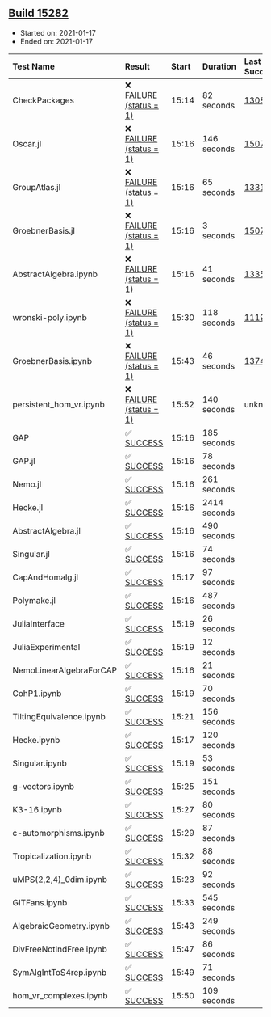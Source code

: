 ## [Build 15282](https://oscarci.mathematik.uni-kl.de/job/oscar/15282/)

* Started on: 2021-01-17
* Ended on: 2021-01-17

| Test Name    | Result | Start | Duration | Last Success | First Failure |
|:-------------|:-------|:------|:---------|:-------------|:--------------|
| CheckPackages | ❌ [FAILURE (status = 1)](https://oscarci.mathematik.uni-kl.de/job/oscar/15282/artifact/logs/build-15282/CheckPackages.log) | 15:14 | 82 seconds | [13085](https://oscarci.mathematik.uni-kl.de/job/oscar/13085/) | [13086](https://oscarci.mathematik.uni-kl.de/job/oscar/13086/) |
| Oscar.jl | ❌ [FAILURE (status = 1)](https://oscarci.mathematik.uni-kl.de/job/oscar/15282/artifact/logs/build-15282/Oscar.jl.log) | 15:16 | 146 seconds | [15079](https://oscarci.mathematik.uni-kl.de/job/oscar/15079/) | [15080](https://oscarci.mathematik.uni-kl.de/job/oscar/15080/) |
| GroupAtlas.jl | ❌ [FAILURE (status = 1)](https://oscarci.mathematik.uni-kl.de/job/oscar/15282/artifact/logs/build-15282/GroupAtlas.jl.log) | 15:16 | 65 seconds | [13311](https://oscarci.mathematik.uni-kl.de/job/oscar/13311/) | [13312](https://oscarci.mathematik.uni-kl.de/job/oscar/13312/) |
| GroebnerBasis.jl | ❌ [FAILURE (status = 1)](https://oscarci.mathematik.uni-kl.de/job/oscar/15282/artifact/logs/build-15282/GroebnerBasis.jl.log) | 15:16 | 3 seconds | [15079](https://oscarci.mathematik.uni-kl.de/job/oscar/15079/) | [15080](https://oscarci.mathematik.uni-kl.de/job/oscar/15080/) |
| AbstractAlgebra.ipynb | ❌ [FAILURE (status = 1)](https://oscarci.mathematik.uni-kl.de/job/oscar/15282/artifact/logs/build-15282/AbstractAlgebra.ipynb.log) | 15:16 | 41 seconds | [13355](https://oscarci.mathematik.uni-kl.de/job/oscar/13355/) | [13356](https://oscarci.mathematik.uni-kl.de/job/oscar/13356/) |
| wronski-poly.ipynb | ❌ [FAILURE (status = 1)](https://oscarci.mathematik.uni-kl.de/job/oscar/15282/artifact/logs/build-15282/wronski-poly.ipynb.log) | 15:30 | 118 seconds | [11192](https://oscarci.mathematik.uni-kl.de/job/oscar/11192/) | [11193](https://oscarci.mathematik.uni-kl.de/job/oscar/11193/) |
| GroebnerBasis.ipynb | ❌ [FAILURE (status = 1)](https://oscarci.mathematik.uni-kl.de/job/oscar/15282/artifact/logs/build-15282/GroebnerBasis.ipynb.log) | 15:43 | 46 seconds | [13748](https://oscarci.mathematik.uni-kl.de/job/oscar/13748/) | [13749](https://oscarci.mathematik.uni-kl.de/job/oscar/13749/) |
| persistent_hom_vr.ipynb | ❌ [FAILURE (status = 1)](https://oscarci.mathematik.uni-kl.de/job/oscar/15282/artifact/logs/build-15282/persistent_hom_vr.ipynb.log) | 15:52 | 140 seconds | unknown | unknown |
| GAP | ✅ [SUCCESS](https://oscarci.mathematik.uni-kl.de/job/oscar/15282/artifact/logs/build-15282/GAP.log) | 15:16 | 185 seconds |  |  |
| GAP.jl | ✅ [SUCCESS](https://oscarci.mathematik.uni-kl.de/job/oscar/15282/artifact/logs/build-15282/GAP.jl.log) | 15:16 | 78 seconds |  |  |
| Nemo.jl | ✅ [SUCCESS](https://oscarci.mathematik.uni-kl.de/job/oscar/15282/artifact/logs/build-15282/Nemo.jl.log) | 15:16 | 261 seconds |  |  |
| Hecke.jl | ✅ [SUCCESS](https://oscarci.mathematik.uni-kl.de/job/oscar/15282/artifact/logs/build-15282/Hecke.jl.log) | 15:16 | 2414 seconds |  |  |
| AbstractAlgebra.jl | ✅ [SUCCESS](https://oscarci.mathematik.uni-kl.de/job/oscar/15282/artifact/logs/build-15282/AbstractAlgebra.jl.log) | 15:16 | 490 seconds |  |  |
| Singular.jl | ✅ [SUCCESS](https://oscarci.mathematik.uni-kl.de/job/oscar/15282/artifact/logs/build-15282/Singular.jl.log) | 15:16 | 74 seconds |  |  |
| CapAndHomalg.jl | ✅ [SUCCESS](https://oscarci.mathematik.uni-kl.de/job/oscar/15282/artifact/logs/build-15282/CapAndHomalg.jl.log) | 15:17 | 97 seconds |  |  |
| Polymake.jl | ✅ [SUCCESS](https://oscarci.mathematik.uni-kl.de/job/oscar/15282/artifact/logs/build-15282/Polymake.jl.log) | 15:16 | 487 seconds |  |  |
| JuliaInterface | ✅ [SUCCESS](https://oscarci.mathematik.uni-kl.de/job/oscar/15282/artifact/logs/build-15282/JuliaInterface.log) | 15:19 | 26 seconds |  |  |
| JuliaExperimental | ✅ [SUCCESS](https://oscarci.mathematik.uni-kl.de/job/oscar/15282/artifact/logs/build-15282/JuliaExperimental.log) | 15:19 | 12 seconds |  |  |
| NemoLinearAlgebraForCAP | ✅ [SUCCESS](https://oscarci.mathematik.uni-kl.de/job/oscar/15282/artifact/logs/build-15282/NemoLinearAlgebraForCAP.log) | 15:16 | 21 seconds |  |  |
| CohP1.ipynb | ✅ [SUCCESS](https://oscarci.mathematik.uni-kl.de/job/oscar/15282/artifact/logs/build-15282/CohP1.ipynb.log) | 15:19 | 70 seconds |  |  |
| TiltingEquivalence.ipynb | ✅ [SUCCESS](https://oscarci.mathematik.uni-kl.de/job/oscar/15282/artifact/logs/build-15282/TiltingEquivalence.ipynb.log) | 15:21 | 156 seconds |  |  |
| Hecke.ipynb | ✅ [SUCCESS](https://oscarci.mathematik.uni-kl.de/job/oscar/15282/artifact/logs/build-15282/Hecke.ipynb.log) | 15:17 | 120 seconds |  |  |
| Singular.ipynb | ✅ [SUCCESS](https://oscarci.mathematik.uni-kl.de/job/oscar/15282/artifact/logs/build-15282/Singular.ipynb.log) | 15:19 | 53 seconds |  |  |
| g-vectors.ipynb | ✅ [SUCCESS](https://oscarci.mathematik.uni-kl.de/job/oscar/15282/artifact/logs/build-15282/g-vectors.ipynb.log) | 15:25 | 151 seconds |  |  |
| K3-16.ipynb | ✅ [SUCCESS](https://oscarci.mathematik.uni-kl.de/job/oscar/15282/artifact/logs/build-15282/K3-16.ipynb.log) | 15:27 | 80 seconds |  |  |
| c-automorphisms.ipynb | ✅ [SUCCESS](https://oscarci.mathematik.uni-kl.de/job/oscar/15282/artifact/logs/build-15282/c-automorphisms.ipynb.log) | 15:29 | 87 seconds |  |  |
| Tropicalization.ipynb | ✅ [SUCCESS](https://oscarci.mathematik.uni-kl.de/job/oscar/15282/artifact/logs/build-15282/Tropicalization.ipynb.log) | 15:32 | 88 seconds |  |  |
| uMPS(2,2,4)_0dim.ipynb | ✅ [SUCCESS](https://oscarci.mathematik.uni-kl.de/job/oscar/15282/artifact/logs/build-15282/uMPS-2-2-4-_0dim.ipynb.log) | 15:23 | 92 seconds |  |  |
| GITFans.ipynb | ✅ [SUCCESS](https://oscarci.mathematik.uni-kl.de/job/oscar/15282/artifact/logs/build-15282/GITFans.ipynb.log) | 15:33 | 545 seconds |  |  |
| AlgebraicGeometry.ipynb | ✅ [SUCCESS](https://oscarci.mathematik.uni-kl.de/job/oscar/15282/artifact/logs/build-15282/AlgebraicGeometry.ipynb.log) | 15:43 | 249 seconds |  |  |
| DivFreeNotIndFree.ipynb | ✅ [SUCCESS](https://oscarci.mathematik.uni-kl.de/job/oscar/15282/artifact/logs/build-15282/DivFreeNotIndFree.ipynb.log) | 15:47 | 86 seconds |  |  |
| SymAlgIntToS4rep.ipynb | ✅ [SUCCESS](https://oscarci.mathematik.uni-kl.de/job/oscar/15282/artifact/logs/build-15282/SymAlgIntToS4rep.ipynb.log) | 15:49 | 71 seconds |  |  |
| hom_vr_complexes.ipynb | ✅ [SUCCESS](https://oscarci.mathematik.uni-kl.de/job/oscar/15282/artifact/logs/build-15282/hom_vr_complexes.ipynb.log) | 15:50 | 109 seconds |  |  |
